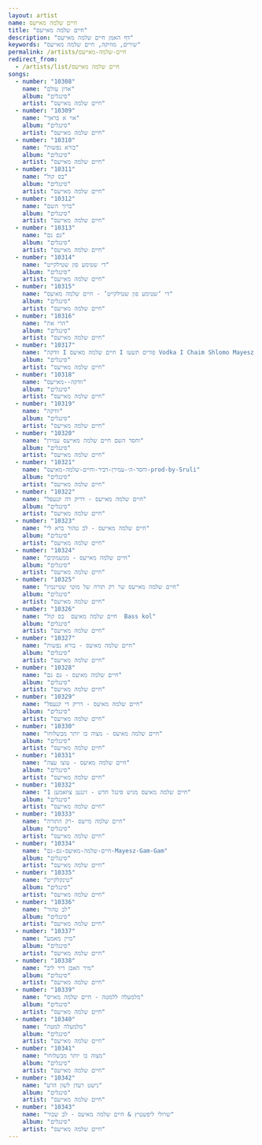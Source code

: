 ```yaml
---
layout: artist
name: חיים שלמה מאייעס
title: "חיים שלמה מאייעס"
description: "דף האמן חיים שלמה מאייעס"
keywords: "שירים, מוזיקה, חיים שלמה מאייעס"
permalink: /artists/חיים-שלמה-מאייעס
redirect_from:
  - /artists/list/חיים שלמה מאייעס
songs:
  - number: "10308"
    name: "אדון עולם"
    album: "סינגלים"
    artist: "חיים שלמה מאייעס"
  - number: "10309"
    name: "אוי א בראך"
    album: "סינגלים"
    artist: "חיים שלמה מאייעס"
  - number: "10310"
    name: "בורא נפשות"
    album: "סינגלים"
    artist: "חיים שלמה מאייעס"
  - number: "10311"
    name: "בס קול"
    album: "סינגלים"
    artist: "חיים שלמה מאייעס"
  - number: "10312"
    name: "ברוך השם"
    album: "סינגלים"
    artist: "חיים שלמה מאייעס"
  - number: "10313"
    name: "גם גם"
    album: "סינגלים"
    artist: "חיים שלמה מאייעס"
  - number: "10314"
    name: "די שטימע פון שטילקייט"
    album: "סינגלים"
    artist: "חיים שלמה מאייעס"
  - number: "10315"
    name: "די ‘שטימע פון שטילקייט’ - חיים שלמה מאיעס"
    album: "סינגלים"
    artist: "חיים שלמה מאייעס"
  - number: "10316"
    name: "הרי את"
    album: "סינגלים"
    artist: "חיים שלמה מאייעס"
  - number: "10317"
    name: "וודקה I חיים שלמה מאיעס I פורים תשעז Vodka I Chaim Shlomo Mayesz I Purim 5777"
    album: "סינגלים"
    artist: "חיים שלמה מאייעס"
  - number: "10318"
    name: "וודקה--מאייעס"
    album: "סינגלים"
    artist: "חיים שלמה מאייעס"
  - number: "10319"
    name: "וודקה"
    album: "סינגלים"
    artist: "חיים שלמה מאייעס"
  - number: "10320"
    name: "וחסד השם חיים שלמה מאייעס עמירן"
    album: "סינגלים"
    artist: "חיים שלמה מאייעס"
  - number: "10321"
    name: "וחסד-ה׳-עמירן-דביר-וחיים-שלמה-מאיעס-prod-by-Sruli"
    album: "סינגלים"
    artist: "חיים שלמה מאייעס"
  - number: "10322"
    name: "חיים שלמה מאייעס - דריק דה קנעפל"
    album: "סינגלים"
    artist: "חיים שלמה מאייעס"
  - number: "10323"
    name: "חיים שלמה מאייעס - לב טהור ברא לי"
    album: "סינגלים"
    artist: "חיים שלמה מאייעס"
  - number: "10324"
    name: "חיים שלמה מאייעס - ממעמקים"
    album: "סינגלים"
    artist: "חיים שלמה מאייעס"
  - number: "10325"
    name: "חיים שלמה מאייעס שר רק תורה של מוטי שטיינמץ"
    album: "סינגלים"
    artist: "חיים שלמה מאייעס"
  - number: "10326"
    name: "חיים שלמה מאיעס  בס קול  Bass kol"
    album: "סינגלים"
    artist: "חיים שלמה מאייעס"
  - number: "10327"
    name: "חיים שלמה מאיעס - בורא נפשות"
    album: "סינגלים"
    artist: "חיים שלמה מאייעס"
  - number: "10328"
    name: "חיים שלמה מאיעס - גם גם"
    album: "סינגלים"
    artist: "חיים שלמה מאייעס"
  - number: "10329"
    name: "חיים שלמה מאיעס - דריק די קנעפל"
    album: "סינגלים"
    artist: "חיים שלמה מאייעס"
  - number: "10330"
    name: "חיים שלמה מאיעס - מצוה בו יותר מבשלוחו"
    album: "סינגלים"
    artist: "חיים שלמה מאייעס"
  - number: "10331"
    name: "חיים שלמה מאיעס - עוצו עצה"
    album: "סינגלים"
    artist: "חיים שלמה מאייעס"
  - number: "10332"
    name: "חיים שלמה מאיעס מגיש סינגל חדש - זינגען צוזאמען 1"
    album: "סינגלים"
    artist: "חיים שלמה מאייעס"
  - number: "10333"
    name: "חיים שלמה מייעס -רק התורה"
    album: "סינגלים"
    artist: "חיים שלמה מאייעס"
  - number: "10334"
    name: "חיים-שלמה-מאיעס-גם-גם-Mayesz-Gam-Gam"
    album: "סינגלים"
    artist: "חיים שלמה מאייעס"
  - number: "10335"
    name: "טינקלקייט"
    album: "סינגלים"
    artist: "חיים שלמה מאייעס"
  - number: "10336"
    name: "לב טהור"
    album: "סינגלים"
    artist: "חיים שלמה מאייעס"
  - number: "10337"
    name: "מיין מאמע"
    album: "סינגלים"
    artist: "חיים שלמה מאייעס"
  - number: "10338"
    name: "מיר האבן דיר ליב"
    album: "סינגלים"
    artist: "חיים שלמה מאייעס"
  - number: "10339"
    name: "מלמעלה ללמטה - חיים שלמה מאייס"
    album: "סינגלים"
    artist: "חיים שלמה מאייעס"
  - number: "10340"
    name: "מלמעלה למטה"
    album: "סינגלים"
    artist: "חיים שלמה מאייעס"
  - number: "10341"
    name: "מצוה בו יותר מבשלוחו"
    album: "סינגלים"
    artist: "חיים שלמה מאייעס"
  - number: "10342"
    name: "נישט רעדן לשון הרע"
    album: "סינגלים"
    artist: "חיים שלמה מאייעס"
  - number: "10343"
    name: "שרולי ליפשטיץ & חיים שלמה מאיעס - לב שבור"
    album: "סינגלים"
    artist: "חיים שלמה מאייעס"
---
```

